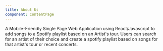 ```yaml
---
title: About Us
component: ContentPage
---
```

A Mobile-Friendly Single Page Web Application using React/Javascript to add songs to a Spotify playlist based on an Artist's tour. Users can search for an artist of their choice and create a spotify playlist based on songs for that artist's tour or recent concerts.
